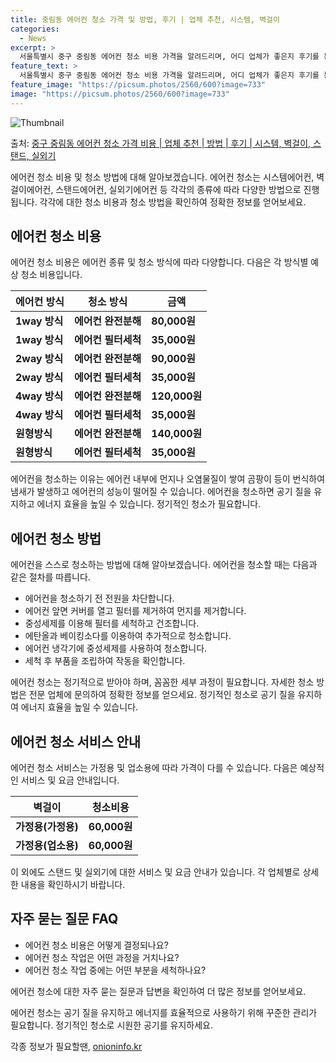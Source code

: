```yaml
---
title: 중림동 에어컨 청소 가격 및 방법, 후기 | 업체 추천, 시스템, 벽걸이
categories:
  - News
excerpt: >
  서울특별시 중구 중림동 에어컨 청소 비용 가격을 알려드리며, 어디 업체가 좋은지 후기를 통해 알아보겠습니다. 현재 글에서는 시스템, 벽걸이, 스탠드, 실외기 각각에 대해 청소 비용이 나와 있으니 참고하시면 되겠습니다. 에어컨 분해 청소 방법 보기 👈 클릭셀프 에어컨 청소 방법 보기👈 클릭중구 중림동 에어컨 청소 비용시스템에어컨 방식클리닝방식금액1way 방식에어컨 완전분해80,000원1way 방식에어컨 필터세척35,000원2way 방식에어컨 완전분해90,000원2way 방식에어컨 필터세척35,000원4way 방식에어컨 완전분해120,000원4way 방식에어컨 필터세척35,000원원형방식에어컨 완전분해140,000원원형방식에어컨 필터세척35,000원에어컨 청소 견적 샘플 보기 👈 클릭에어컨 냄새의 원인은 무..
feature_text: >
  서울특별시 중구 중림동 에어컨 청소 비용 가격을 알려드리며, 어디 업체가 좋은지 후기를 통해 알아보겠습니다. 현재 글에서는 시스템, 벽걸이, 스탠드, 실외기 각각에 대해 청소 비용이 나와 있으니 참고하시면 되겠습니다. 에어컨 분해 청소 방법 보기 👈 클릭셀프 에어컨 청소 방법 보기👈 클릭중구 중림동 에어컨 청소 비용시스템에어컨 방식클리닝방식금액1way 방식에어컨 완전분해80,000원1way 방식에어컨 필터세척35,000원2way 방식에어컨 완전분해90,000원2way 방식에어컨 필터세척35,000원4way 방식에어컨 완전분해120,000원4way 방식에어컨 필터세척35,000원원형방식에어컨 완전분해140,000원원형방식에어컨 필터세척35,000원에어컨 청소 견적 샘플 보기 👈 클릭에어컨 냄새의 원인은 무..
feature_image: "https://picsum.photos/2560/600?image=733"
image: "https://picsum.photos/2560/600?image=733"
---
```


![Thumbnail](https://img1.daumcdn.net/thumb/R800x0/?scode=mtistory2&fname=https%3A%2F%2Fblog.kakaocdn.net%2Fdn%2FVHiJV%2FbtsHv9OYM4F%2FriNnWlu4hLJcPuk8PzDzi0%2Fimg.webp)

<p>출처: <a href="https://onioninfo.kr/entry/%EC%A4%91%EA%B5%AC-%EC%A4%91%EB%A6%BC%EB%8F%99-%EC%97%90%EC%96%B4%EC%BB%A8-%EC%B2%AD%EC%86%8C-%EA%B0%80%EA%B2%A9-%EB%B9%84%EC%9A%A9-%EC%97%85%EC%B2%B4-%EC%B6%94%EC%B2%9C-%EB%B0%A9%EB%B2%95-%ED%9B%84%EA%B8%B0-%EC%8B%9C%EC%8A%A4%ED%85%9C-%EB%B2%BD%EA%B1%B8%EC%9D%B4-%EC%8A%A4%ED%83%A0%EB%93%9C-%EC%8B%A4%EC%99%B8%EA%B8%B0" rel="dofollow">중구 중림동 에어컨 청소 가격 비용 | 업체 추천 | 방법 | 후기 | 시스템, 벽걸이, 스탠드, 실외기</a> </p>

에어컨 청소 비용 및 청소 방법에 대해 알아보겠습니다. 에어컨 청소는 시스템에어컨, 벽걸이에어컨, 스탠드에어컨, 실외기에어컨 등 각각의
종류에 따라 다양한 방법으로 진행됩니다. 각각에 대한 청소 비용과 청소 방법을 확인하여 정확한 정보를 얻어보세요.

## 에어컨 청소 비용

에어컨 청소 비용은 에어컨 종류 및 청소 방식에 따라 다양합니다. 다음은 각 방식별 예상 청소 비용입니다.

**에어컨 방식** | **청소 방식** | **금액**  
---|---|---  
**1way 방식** | **에어컨 완전분해** | **80,000원**  
**1way 방식** | **에어컨 필터세척** | **35,000원**  
**2way 방식** | **에어컨 완전분해** | **90,000원**  
**2way 방식** | **에어컨 필터세척** | **35,000원**  
**4way 방식** | **에어컨 완전분해** | **120,000원**  
**4way 방식** | **에어컨 필터세척** | **35,000원**  
**원형방식** | **에어컨 완전분해** | **140,000원**  
**원형방식** | **에어컨 필터세척** | **35,000원**  
  
에어컨을 청소하는 이유는 에어컨 내부에 먼지나 오염물질이 쌓여 곰팡이 등이 번식하여 냄새가 발생하고 에어컨의 성능이 떨어질 수 있습니다.
에어컨을 청소하면 공기 질을 유지하고 에너지 효율을 높일 수 있습니다. 정기적인 청소가 필요합니다.

## 에어컨 청소 방법

에어컨을 스스로 청소하는 방법에 대해 알아보겠습니다. 에어컨을 청소할 때는 다음과 같은 절차를 따릅니다.

  * 에어컨을 청소하기 전 전원을 차단합니다.
  * 에어컨 앞면 커버를 열고 필터를 제거하여 먼지를 제거합니다.
  * 중성세제를 이용해 필터를 세척하고 건조합니다.
  * 에탄올과 베이킹소다를 이용하여 추가적으로 청소합니다.
  * 에어컨 냉각기에 중성세제를 사용하여 청소합니다.
  * 세척 후 부품을 조립하여 작동을 확인합니다.

에어컨 청소는 정기적으로 받아야 하며, 꼼꼼한 세부 과정이 필요합니다. 자세한 청소 방법은 전문 업체에 문의하여 정확한 정보를 얻으세요.
정기적인 청소로 공기 질을 유지하여 에너지 효율을 높일 수 있습니다.

## 에어컨 청소 서비스 안내

에어컨 청소 서비스는 가정용 및 업소용에 따라 가격이 다를 수 있습니다. 다음은 예상적인 서비스 및 요금 안내입니다.

**벽걸이** | **청소비용**  
---|---  
**가정용(가정용)** | **60,000원**  
**가정용(업소용)** | **60,000원**  
  
이 외에도 스탠드 및 실외기에 대한 서비스 및 요금 안내가 있습니다. 각 업체별로 상세한 내용을 확인하시기 바랍니다.

## 자주 묻는 질문 FAQ

  * 에어컨 청소 비용은 어떻게 결정되나요?
  * 에어컨 청소 작업은 어떤 과정을 거치나요?
  * 에어컨 청소 작업 중에는 어떤 부분을 세척하나요?

에어컨 청소에 대한 자주 묻는 질문과 답변을 확인하여 더 많은 정보를 얻어보세요.

에어컨 청소는 공기 질을 유지하고 에너지를 효율적으로 사용하기 위해 꾸준한 관리가 필요합니다. 정기적인 청소로 시원한 공기를 유지하세요.

 

각종 정보가 필요할땐, <a href="https://onioninfo.kr" rel="dofollow">onioninfo.kr</a>


